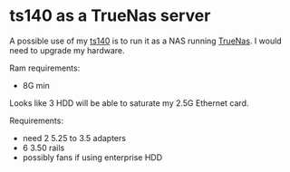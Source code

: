 # ts140 as a TrueNas server

A possible use of my [ts140](../563) is to run it as a NAS running [TrueNas](../676). I would need to upgrade my hardware.

Ram requirements:

- 8G min

Looks like 3 HDD will be able to saturate my 2.5G Ethernet card.

Requirements:

- need 2 5.25 to 3.5 adapters
- 6 3.50 rails
- possibly fans if using enterprise HDD
